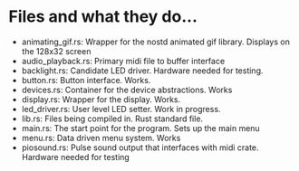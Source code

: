 # Files and what they do...

- animating_gif.rs:  Wrapper for the nostd animated gif library.  Displays on the 128x32 screen
- audio_playback.rs: Primary midi file to buffer interface
- backlight.rs:  Candidate LED driver.  Hardware needed for testing.
- button.rs:  Button interface.  Works.
- devices.rs: Container for the device abstractions.  Works
- display.rs: Wrapper for the display.  Works.
- led_driver.rs: User level LED setter.  Work in progress. 
- lib.rs: Files being compiled in.  Rust standard file.
- main.rs: The start point for the program.  Sets up the main menu
- menu.rs: Data driven menu system.  Works  
- piosound.rs:  Pulse sound output that interfaces with midi crate.  Hardware needed for testing


